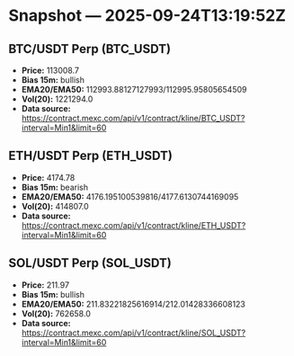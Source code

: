 # Snapshot — 2025-09-24T13:19:52Z

## BTC/USDT Perp (BTC_USDT)
- **Price:** 113008.7
- **Bias 15m:** bullish
- **EMA20/EMA50:** 112993.88127127993/112995.95805654509
- **Vol(20):** 1221294.0
- **Data source:** https://contract.mexc.com/api/v1/contract/kline/BTC_USDT?interval=Min1&limit=60

## ETH/USDT Perp (ETH_USDT)
- **Price:** 4174.78
- **Bias 15m:** bearish
- **EMA20/EMA50:** 4176.195100539816/4177.6130744169095
- **Vol(20):** 414807.0
- **Data source:** https://contract.mexc.com/api/v1/contract/kline/ETH_USDT?interval=Min1&limit=60

## SOL/USDT Perp (SOL_USDT)
- **Price:** 211.97
- **Bias 15m:** bullish
- **EMA20/EMA50:** 211.83221825616914/212.01428336608123
- **Vol(20):** 762658.0
- **Data source:** https://contract.mexc.com/api/v1/contract/kline/SOL_USDT?interval=Min1&limit=60
